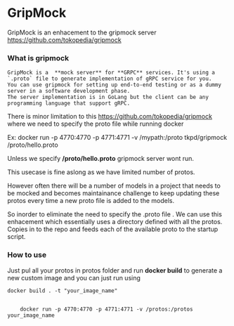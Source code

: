 # GripMock
GripMock is an enhacement to the gripmock server https://github.com/tokopedia/gripmock

### What is gripmock
```
GripMock is a  **mock server** for **GRPC** services. It's using a `.proto` file to generate implementation of gRPC service for you.
You can use gripmock for setting up end-to-end testing or as a dummy server in a software development phase.
The server implementation is in GoLang but the client can be any programming language that support gRPC.
```

There is minor limitation to this https://github.com/tokopedia/gripmock where we need to specify the proto file while running docker

Ex: docker run -p 4770:4770 -p 4771:4771 -v /mypath:/proto tkpd/gripmock /proto/hello.proto

Unless we specify **/proto/hello.proto** gripmock server wont run.

This usecase is fine aslong as we have limited number of protos.

However often there will be a number of models in a project that needs to be mocked and becomes maintainance challenge to keep updating these protos every time a new proto file is added to the models.

So inorder to eliminate the need to specify the .proto file . We can use this enhacement which essentially uses a directory defined with all the protos. Copies in to the repo and feeds each of the available proto to the startup script.


### How to use

Just pul all your protos in protos folder and run **docker build** to generate a new custom image and you can just run using 

```
docker build . -t "your_image_name"
```
```
    
    docker run -p 4770:4770 -p 4771:4771 -v /protos:/protos your_image_name
    
```

